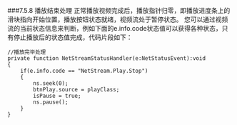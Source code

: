 ###7.5.8 播放结束处理
正常播放视频完成后，播放指针归零，即播放进度条上的滑块指向开始位置，播放按钮状态就绪，视频流处于暂停状态。 您可以通过视频流的当前状态信息来判断，例如下面的e.info.code状态值可以获得各种状态，只有停止播放后的状态值完成，代码片段如下：


```
//播放完毕处理
private function NetStreamStatusHandler(e:NetStatusEvent):void
{
    if(e.info.code == "NetStream.Play.Stop")
    {
        ns.seek(0);
        btnPlay.source = playClass; 
        isPause = true;
        ns.pause();
    }
}
```

